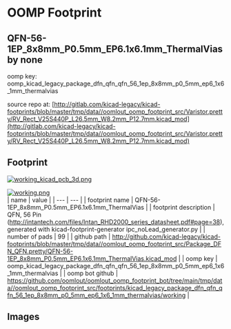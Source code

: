 # OOMP Footprint  
## QFN-56-1EP_8x8mm_P0.5mm_EP6.1x6.1mm_ThermalVias  by none  
  
oomp key: oomp_kicad_legacy_package_dfn_qfn_qfn_56_1ep_8x8mm_p0_5mm_ep6_1x6_1mm_thermalvias  
  
source repo at: [http://gitlab.com/kicad-legacy/kicad-footprints/blob/master/tmp/data//oomlout_oomp_footprint_src/Varistor.pretty/RV_Rect_V25S440P_L26.5mm_W8.2mm_P12.7mm.kicad_mod](http://gitlab.com/kicad-legacy/kicad-footprints/blob/master/tmp/data//oomlout_oomp_footprint_src/Varistor.pretty/RV_Rect_V25S440P_L26.5mm_W8.2mm_P12.7mm.kicad_mod)  
## Footprint  
  
[![working_kicad_pcb_3d.png](working_kicad_pcb_3d_600.png)](working_kicad_pcb_3d.png)  
  
[![working.png](working_600.png)](working.png)  
| name | value | 
| --- | --- | 
| footprint name | QFN-56-1EP_8x8mm_P0.5mm_EP6.1x6.1mm_ThermalVias | 
| footprint description | QFN, 56 Pin (http://intantech.com/files/Intan_RHD2000_series_datasheet.pdf#page=38), generated with kicad-footprint-generator ipc_noLead_generator.py | 
| number of pads | 99 | 
| github path | http://github.com/kicad-legacy/kicad-footprints/blob/master/tmp/data//oomlout_oomp_footprint_src/Package_DFN_QFN.pretty/QFN-56-1EP_8x8mm_P0.5mm_EP6.1x6.1mm_ThermalVias.kicad_mod | 
| oomp key | oomp_kicad_legacy_package_dfn_qfn_qfn_56_1ep_8x8mm_p0_5mm_ep6_1x6_1mm_thermalvias | 
| oomp bot github | https://github.com/oomlout/oomlout_oomp_footprint_bot/tree/main/tmp/data//oomlout_oomp_footprint_src/footprints/kicad_legacy_package_dfn_qfn_qfn_56_1ep_8x8mm_p0_5mm_ep6_1x6_1mm_thermalvias/working | 
## Images  
